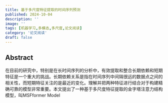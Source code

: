 ```yaml
---
title: 基于多尺度特征提取的时间序列预测
published: 2024-10-04
description: ''
image: ''
tags: [机器学习,多模态,多尺度,论文阅读]
category: '论文阅读'
draft: false
---
```

## Abstract
在目前的研究中，特别是在长时间序列的分析中，有效提取和整合长期依赖和短期特征是一个重大的挑战。长期依赖关系是指在时间序列中间隔很远的数据点之间的相关性，而短期特征关注的是最近的变化。理解并把两种特征进行结合对于构建精确可靠的模型非常重要。本文提出了一种基于多尺度特征提取的金字塔注意力结构模型，叫MSFformer Model